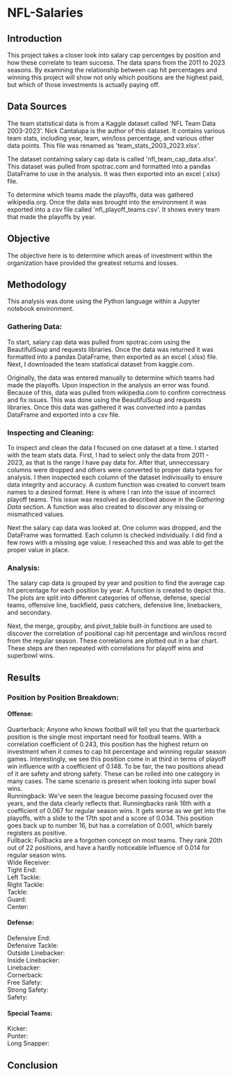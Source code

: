 # NFL-Salaries
## Introduction
This project takes a closer look into salary cap percentges by position and how these correlate to team success. The data spans from the 2011 to 2023 seasons. By examining the relationship between cap hit percentages and winning this project will show not only which positions are the highest paid, but which of those investments is actually paying off. 
## Data Sources
The team statistical data is from a Kaggle dataset called 'NFL Team Data 2003-2023'. Nick Cantalupa is the author of this dataset. It contains various team stats, including year, team, win/loss percentage, and various other data points. This file was renamed as 'team_stats_2003_2023.xlsx'.    
   
The dataset containing salary cap data is called 'nfl_team_cap_data.xlsx'. This dataset was pulled from spotrac.com and formatted into a pandas DataFrame to use in the analysis. It was then exported into an excel (.xlsx) file.  
   
To determine which teams made the playoffs, data was gathered wikipedia.org. Once the data was brought into the environment it was exported into a csv file called 'nfl_playoff_teams.csv'. It shows every team that made the playoffs by year. 
## Objective
The objective here is to determine which areas of investment within the organization have provided the greatest returns and losses.   
## Methodology
This analysis was done using the Python language within a Jupyter notebook environment. 
### Gathering Data:
To start, salary cap data was pulled from spotrac.com using the BeautifulSoup and requests libraries. Once the data was returned it was formatted into a pandas DataFrame, then exported as an excel (.xlsx) file.   
Next, I downloaded the team statistical dataset from kaggle.com.   
   
Originally, the data was entered manually to determine which teams had made the playoffs. Upon inspection in the analysis an error was found. Because of this, data was pulled from wikipedia.com to confirm correctness and fix issues. This was done using the BeautifulSoup and requests libraries. Once this data was gathered it was converted into a pandas DataFrame and exported into a csv file. 
### Inspecting and Cleaning:
To inspect and clean the data I focused on one dataset at a time. I started with the team stats data. First, I had to select only the data from 2011 - 2023, as that is the range I have pay data for. After that, unneccessary columns were dropped and others were converted to proper data types for analysis. I then inspected each column of the dataset indivisually to ensure data integrity and accuracy. A custom function was created to convert team names to a desired format. Here is where I ran into the issue of incorrect playoff teams. This issue was resolved as described above in the _Gathering Data_ section. A function was also created to discover any missing or mismathced values.   
   
Next the salary cap data was looked at. One column was dropped, and the DataFrame was formatted. Each column is checked individually. I did find a few rows with a missing age value. I reseached this and was able to get the proper value in place. 
### Analysis:
The salary cap data is grouped by year and position to find the average cap hit percentage for each position by year. A function is created to depict this. The plots are split into different categories of offense, defense, special teams, offensive line, backfield, pass catchers, defensive line, linebackers, and secondary.   
   
Next, the merge, groupby, and pivot_table built-in functions are used to discover the correlation of positional cap hit percentage and win/loss record from the regular season. These correlations are plotted out in a bar chart. These steps are then repeated with correlations for playoff wins and superbowl wins.
## Results
### Position by Position Breakdown:
#### Offense:
Quarterback: Anyone who knows football will tell you that the quarterback position is the single most important need for football teams. With a correlation coefficient of 0.243, this position has the highest return on investment when it comes to cap hit percentage and winning regular season games. Interestingly, we see this position come in at third in terms of playoff win influence with a coefficient of 0.148. To be fair, the two positions ahead of it are safety and strong safety. These can be rolled into one category in many cases. The same scenario is present when looking into super bowl wins.    
Runningback: We've seen the league become passing focused over the years, and the data clearly reflects that. Runningbacks rank 16th with a coefficient of 0.067 for regular season wins. It gets worse as we get into the playoffs, with a slide to the 17th spot and a score of 0.034. This position goes back up to number 16, but has a correlation of 0.001, which barely registers as positive.    
Fullback: Fullbacks are a forgotten concept on most teams. They rank 20th out of 22 positions, and have a hardly noticeable influence of 0.014 for regular season wins.    
Wide Receiver:   
Tight End:   
Left Tackle:   
Right Tackle:   
Tackle:   
Guard:   
Center:   
#### Defense:
Defensive End:   
Defensive Tackle:   
Outside Linebacker:   
Inside Linebacker:   
Linebacker:   
Cornerback:   
Free Safety:   
Strong Safety:   
Safety:   
#### Special Teams:
Kicker:   
Punter:   
Long Snapper:   
## Conclusion
